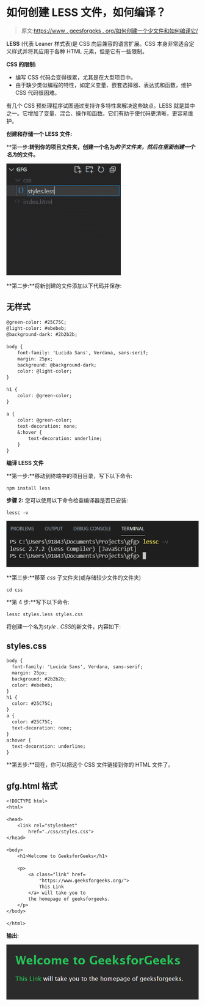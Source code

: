 # 如何创建 LESS 文件，如何编译？

> 原文:[https://www . geesforgeks . org/如何创建一个少文件和如何编译它/](https://www.geeksforgeeks.org/how-to-create-a-less-file-and-how-to-compile-it/)

**LESS** (代表 Leaner 样式表)是 CSS 向后兼容的语言扩展。CSS 本身非常适合定义样式并将其应用于各种 HTML 元素，但是它有一些限制。

**CSS 的限制:**

*   编写 CSS 代码会变得很累，尤其是在大型项目中。
*   由于缺少类似编程的特性，如定义变量、嵌套选择器、表达式和函数，维护 CSS 代码很困难。

有几个 CSS 预处理程序试图通过支持许多特性来解决这些缺点。LESS 就是其中之一。它增加了变量、混合、操作和函数。它们有助于使代码更清晰，更容易维护。

**创建和存储一个 LESS 文件:**

**第一步:**转到你的项目文件夹，创建一个名为*的子文件夹，然后在里面创建一个名为*的文件。**

![](img/ea54121edabce5d5e5ffbc070cbd1397.png)

**第二步:**将新创建的文件添加以下代码并保存:

## 无样式

```
@green-color: #25C75C;
@light-color: #ebebeb;
@background-dark: #2b2b2b;

body { 
    font-family: 'Lucida Sans', Verdana, sans-serif;
    margin: 25px;
    background: @background-dark;
    color: @light-color;
}

h1 {
    color: @green-color;
}

a { 
    color: @green-color;
    text-decoration: none;
    &:hover { 
        text-decoration: underline;
    }
}
```

**编译 LESS 文件**

**第一步:**移动到终端中的项目目录，写下以下命令:

```
npm install less
```

**步骤 2:** 您可以使用以下命令检查编译器是否已安装:

```
lessc -v
```

![](img/2afbbc18cff7f08cef6d87d9d253266f.png)

**第三步:**移至 *css* 子文件夹(或存储较少文件的文件夹)

```
cd css
```

**第 4 步:**写下以下命令:

```
lessc styles.less styles.css
```

将创建一个名为*style . CSS*的新文件，内容如下:

## styles.css

```
body {
  font-family: 'Lucida Sans', Verdana, sans-serif;
  margin: 25px;
  background: #2b2b2b;
  color: #ebebeb;
}
h1 {
  color: #25C75C;
}
a {
  color: #25C75C;
  text-decoration: none;
}
a:hover {
  text-decoration: underline;
}
```

**第五步:**现在，你可以把这个 CSS 文件链接到你的 HTML 文件了。

## gfg.html 格式

```
<!DOCTYPE html>
<html>

<head>
    <link rel="stylesheet" 
        href="./css/styles.css">
</head>

<body>
    <h1>Welcome to GeeksforGeeks</h1>

    <p>
        <a class="link" href=
            "https://www.geeksforgeeks.org/">
            This Link
        </a> will take you to
        the homepage of geeksforgeeks.
    </p>
</body>

</html>
```

**输出:**

![](img/a3cdf9bfbb83922b3cfd1ef2611a2960.png)